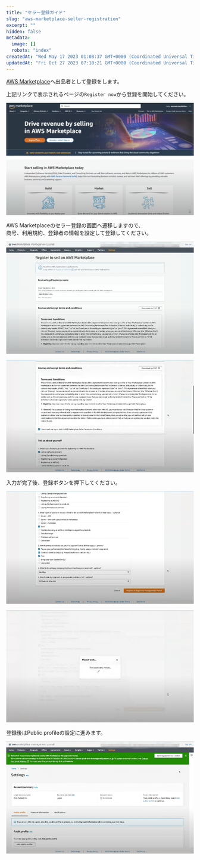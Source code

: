 ```yaml
---
title: "セラー登録ガイド"
slug: "aws-marketplace-seller-registration"
excerpt: ""
hidden: false
metadata: 
  image: []
  robots: "index"
createdAt: "Wed May 17 2023 01:08:37 GMT+0000 (Coordinated Universal Time)"
updatedAt: "Fri Oct 27 2023 07:10:21 GMT+0000 (Coordinated Universal Time)"
---
```


<a href="https://aws.amazon.com/marketplace/partners/management-tour" target="_blank">AWS Marketplace</a>へ出品者として登録をします。 

上記リンクで表示されるページの`Register now`から登録を開始してください。

![aws-marketplace-seller-registration-1](/img/aws-marketplace-integration/aws-marketplace-seller-registration/aws-marketplace-seller-registration-1.png)

AWS Marketplaceのセラー登録の画面へ遷移しますので、  
商号、利用規約、登録者の情報を設定して登録してください。

![aws-marketplace-seller-registration-2](/img/aws-marketplace-integration/aws-marketplace-seller-registration/aws-marketplace-seller-registration-2.png)

![aws-marketplace-seller-registration-3](/img/aws-marketplace-integration/aws-marketplace-seller-registration/aws-marketplace-seller-registration-3.png)


入力が完了後、登録ボタンを押下してください。

![aws-marketplace-seller-registration-4](/img/aws-marketplace-integration/aws-marketplace-seller-registration/aws-marketplace-seller-registration-4.png)


![aws-marketplace-seller-registration-5](/img/aws-marketplace-integration/aws-marketplace-seller-registration/aws-marketplace-seller-registration-5.png)


登録後はPublic profileの設定に進みます。

![aws-marketplace-seller-registration-6](/img/aws-marketplace-integration/aws-marketplace-seller-registration/aws-marketplace-seller-registration-6.png)

